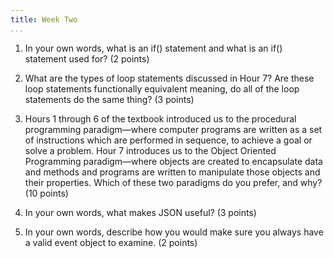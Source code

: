 ```yaml
---
title: Week Two
...
```




1. In your own words, what is an if() statement and what is an if() statement used for? (2 points)


2. What are the types of loop statements discussed in Hour 7?  Are these loop statements functionally equivalent meaning, do all of the loop statements do the same thing? (3 points)


3. Hours 1 through 6 of the textbook introduced us to the procedural programming paradigm—where computer programs are written as a set of instructions which are performed in sequence, to achieve a goal or solve a problem.  Hour 7 introduces us to the Object Oriented Programming paradigm—where objects are created to encapsulate data and methods and programs are written to manipulate those objects and their properties.  Which of these two paradigms do you prefer, and why? (10 points)


4. In your own words, what makes JSON useful? (3 points)


5. In your own words, describe how you would make sure you always have a valid event object to examine. (2 points)